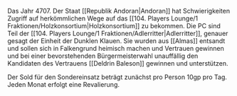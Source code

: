 Das Jahr 4707. Der Staat [[Republik Andoran|Andoran]] hat Schwierigkeiten Zugriff auf herkömmlichen Wege auf das [[104. Players Lounge/1 Fraktionen/Holzkonsortium|Holzkonsortium]] zu bekommen. Die PC sind Teil der [[104. Players Lounge/1 Fraktionen/Adlerritter|Adlerritter]], genauer gesagt der Einheit der Dunklen Klauen. Sie wurden aus [[Almas]] entsandt und sollen sich in Falkengrund heimisch machen und Vertrauen gewinnen und bei einer bevorstehenden Bürgermeisterwahl unauffällig den Kandidaten des Vertrauens [[Deldrin Baleson]] gewinnen und unterstützen.  

Der Sold für den Sondereinsatz beträgt zunächst pro Person 10gp pro Tag. Jeden Monat erfolgt eine Revalierung. 


